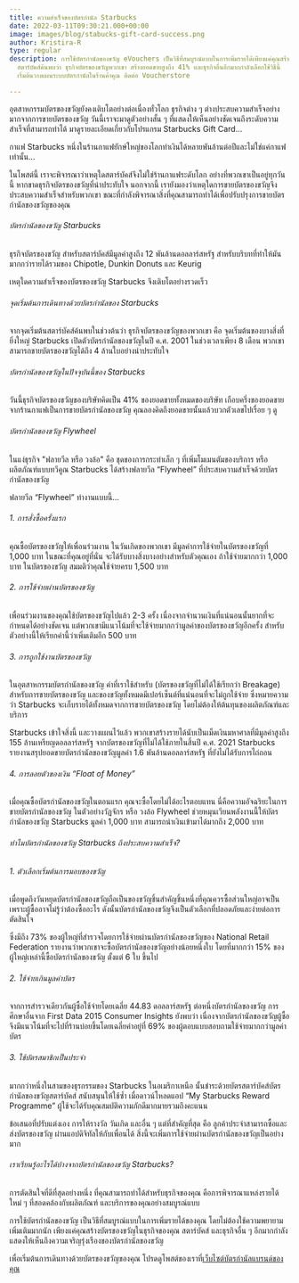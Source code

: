 ```yaml
---
title: ความสำเร็จของบัตรกำนัล Starbucks
date: 2022-03-11T09:30:21.000+00:00
image: images/blog/stabucks-gift-card-success.png
author: Kristira-R
type: regular
description: การใช้บัตรกำนัลของขวัญ eVouchers เป็นวิธีที่สมบูรณ์แบบในการเพิ่มรายได้เพียงแค่คุณสร้างบัตรของขวัญในธุรกิจของคุณ
  สตาร์บัคส์ค้นพบว่า ธุรกิจบัตรของขวัญพวกเขา สร้างยอดขายสูงถึง 41% และธุรกิจอื่นอีกมากกำลังเลือกใช้วิธีนี้
  เริ่มต้นวางแผนระบบบัตรกำนัลในร้านค้าคุณ ติดต่อ Voucherstore

---
```

อุตสาหกรรมบัตรของขวัญยังคงเติบโตอย่างต่อเนื่องทั่วโลก ธุรกิจต่าง ๆ ต่างประสบความสำเร็จอย่างมากจากการขายบัตรของขวัญ วันนี้เราจะมาดูตัวอย่างสั้น ๆ ที่แสดงให้เห็นอย่างชัดเจนถึงระดับความสำเร็จที่สามารถทำได้ มาดูรายละเอียดเกี่ยวกับโปรแกรม Starbucks Gift Card...

กาแฟ Starbucks หนึ่งในร้านกาแฟยักษ์ใหญ่ของโลกทำเงินได้หลายพันล้านต่อปีและไม่ใช่แค่กาแฟเท่านั้น...

ในโพสต์นี้ เราจะพิจารณาว่าเหตุใดสตาร์บัคส์จึงไม่ใช่ร้านกาแฟระดับโลก อย่างที่พวกเขาเป็นอยู่ทุกวันนี้ หากขาดธุรกิจบัตรของขวัญที่น่าประทับใจ นอกจากนี้ เรายังมองว่าเหตุใดการขายบัตรของขวัญจึงประสบความสำเร็จสำหรับพวกเขา ขณะที่กำลังพิจารณาสิ่งที่คุณสามารถทำได้เพื่อปรับปรุงการขายบัตรกำนัลของขวัญของคุณ

###### บัตรกำนัลของขวัญ Starbucks

ธุรกิจบัตรของขวัญ สำหรับสตาร์บัคส์มีมูลค่าสูงถึง 12 พันล้านดอลลาร์สหรัฐ สำหรับบริบทที่ทำให้มันมากกว่ารายได้รวมของ Chipotle, Dunkin Donuts และ Keurig

เหตุใดความสำเร็จของบัตรของขวัญ Starbucks จึงเติบโตอย่างรวดเร็ว

###### จุดเริ่มต้นการเดินทางด้วยบัตรกำนัลของ Starbucks

จากจุดเริ่มต้นสตาร์บัคส์ค้นพบในช่วงต้นว่า ธุรกิจบัตรของขวัญของพวกเขา คือ จุดเริ่มต้นของบางสิ่งที่ยิ่งใหญ่ Starbucks เปิดตัวบัตรกำนัลของขวัญในปี ค.ศ. 2001 ในช่วงเวลาเพียง 8 เดือน พวกเขาสามารถขายบัตรของขวัญได้ถึง 4 ล้านใบอย่างน่าประทับใจ

###### บัตรกำนัลของขวัญในปัจจุบันนี้ของ Starbucks

วันนี้ธุรกิจบัตรของขวัญของบริษัทคิดเป็น 41% ของยอดขายทั้งหมดของบริษัท เกือบครึ่งของยอดขายจากร้านกาแฟเป็นการขายบัตรกำนัลของขวัญ คุณลองคิดถึงยอดขายนั้นแล้วบวกตัวเลขไปเรื่อย ๆ ดู

###### บัตรกำนัลของขวัญ Flywheel

ในแง่ธุรกิจ "ฟลายวีล หรือ วงล้อ" คือ ชุดของการกระทำเล็ก ๆ ที่เพิ่มโมเมนตัมของบริการ หรือผลิตภัณฑ์แบบทวีคูณ Starbucks ได้สร้างฟลายวีล “Flywheel” ที่ประสบความสำเร็จด้วยบัตรกำนัลของขวัญ

ฟลายวีล “Flywheel” ทำงานแบบนี้...

###### 1. การสั่งซื้อครั้งแรก

คุณซื้อบัตรของขวัญให้เพื่อนร่วมงาน ในวันเกิดของพวกเขา มีมูลค่าการใช้จ่ายในบัตรของขวัญที่ 1,000 บาท ในขณะที่คุณอยู่ที่นั่น จะได้รับบางสิ่งบางอย่างสำหรับตัวคุณเอง ถ้าใช้จ่ายมากกว่า 1,000 บาท ในบัตรของขวัญ สมมติว่าคุณใช้จ่ายครบ 1,500 บาท

###### 2. การใช้จ่ายผ่านบัตรของขวัญ

เพื่อนร่วมงานของคุณใช้บัตรของขวัญไปแล้ว 2-3 ครั้ง เนื่องจากจำนวนเงินที่แน่นอนนั้นยากที่จะกำหนดได้อย่างชัดเจน แต่พวกเขามีแนวโน้มที่จะใช้จ่ายมากกว่ามูลค่าของบัตรของขวัญอีกครั้ง สำหรับตัวอย่างนี้ให้เรียกค่านี้ว่าเพิ่มเติมอีก 500 บาท

###### 3. การถูกใช้งานบัตรของขวัญ

ในอุตสาหกรรมบัตรกำนัลของขวัญ คำที่เราใช้สำหรับ (บัตรของขวัญที่ไม่ได้ใช้เรียกว่า Breakage) สำหรับการขายบัตรของขวัญ และของขวัญทั้งหมดมีเปอร์เซ็นต์ที่แน่นอนที่จะไม่ถูกใช้จ่าย ซึ่งหมายความว่า Starbucks จะเก็บรายได้ทั้งหมดจากการขายบัตรของขวัญ โดยไม่ต้องให้ต้นทุนของผลิตภัณฑ์และบริการ

Starbucks เข้าใจสิ่งนี้ และวางแผนไว้แล้ว พวกเขาสร้างรายได้นับเป็นเม็ดเงินมหาศาลที่มีมูลค่าสูงถึง 155 ล้านเหรียญดอลลาร์สหรัฐ จากบัตรของขวัญที่ไม่ได้ใช้ภายในสิ้นปี ค.ศ. 2021 Starbucks รายงานสรุปยอดขายบัตรกำนัลของขวัญมูลค่า 1.6 พันล้านดอลลาร์สหรัฐ ที่ยังไม่ได้รับการไถ่ถอน

###### 4. การลอยตัวของเงิน “Float of Money”

เมื่อคุณซื้อบัตรกำนัลของขวัญในตอนแรก คุณจะซื้อโดยไม่ได้อะไรตอบแทน นี่คือความอัจฉริยะในการขายบัตรกำนัลของขวัญ ในตัวอย่างวัฏจักร หรือ วงล้อ Flywheel ช่วยหมุนเวียนพลังงานนี้ให้บัตรกำนัลของขวัญ Starbucks มูลค่า 1,000 บาท สามารถนำเงินเข้ามาได้มากถึง 2,000 บาท

###### ทำไมบัตรกำนัลของขวัญ Starbucks ถึงประสบความสำเร็จ?

###### 1. ตัวเลือกเริ่มต้นการมอบของขวัญ

เมื่อพูดถึงวันหยุดบัตรกำนัลของขวัญถือเป็นของขวัญชิ้นสำคัญชิ้นหนึ่งที่คุณควรซื้อส่วนใหญ่อาจเป็นเพราะผู้ซื้ออาจไม่รู้ว่าต้องซื้ออะไร ดังนั้นบัตรกำนัลของขวัญจึงเป็นตัวเลือกที่ปลอดภัยและง่ายต่อการตัดสินใจ

ซึ่งมีถึง 73% ของผู้ใหญ่ที่สำรวจโดยการใช้จ่ายผ่านบัตรกำนัลของขวัญของ National Retail Federation รายงานว่าพวกเขาจะซื้อบัตรกำนัลของขวัญอย่างน้อยหนึ่งใบ โดยที่มากกว่า 15% ของผู้ใหญ่เหล่านี้ซื้อบัตรกำนัลของขวัญ ตั้งแต่ 6 ใบ ขึ้นไป

###### 2. ใช้จ่ายเกินมูลค่าบัตร

จากการสำรวจเดียวกันผู้ซื้อใช้จ่ายโดยเฉลี่ย 44.83 ดอลลาร์สหรัฐ ต่อหนึ่งบัตรกำนัลของขวัญ การศึกษาอื่นจาก First Data 2015 Consumer Insights ยังพบว่า เนื่องจากบัตรกำนัลของขวัญผู้ซื้อจึงมีแนวโน้มที่จะไปที่ร้านบ่อยขึ้นโดยเฉลี่ยค่าอยู่ที่ 69% ของผู้ตอบแบบสอบถามใช้จ่ายมากกว่ามูลค่าบัตร

###### 3. ใช้บัตรสมาชิกเป็นประจำ

มากกว่าหนึ่งในสามของธุรกรรมของ Starbucks ในอเมริกาเหนือ นั้นชำระด้วยบัตรสตาร์บัคส์บัตรกำนัลของขวัญสตาร์บัคส์ สนับสนุนให้ใช้ซ้ำ เมื่อดาวน์โหลดแอป “My Starbucks Reward Programme” ผู้ใช้จะได้รับคุณสมบัติความภักดีมากมายรวมถึงคะแนน

ข้อเสนอที่ปรับแต่งเอง การให้รางวัล วันเกิด และอื่น ๆ แต่ที่สำคัญที่สุด คือ ลูกค้าประจำสามารถซื้อและส่งบัตรของขวัญ ผ่านแอปดิจิทัลให้กับเพื่อนได้ สิ่งนี้จะเพิ่มการใช้จ่ายผ่านบัตรกำนัลของขวัญเป็นอย่างมาก

###### เราเรียนรู้อะไรได้บ้างจากบัตรกำนัลของขวัญ Starbucks?

การตัดสินใจที่ดีที่สุดอย่างหนึ่ง ที่คุณสามารถทำได้สำหรับธุรกิจของคุณ คือการพิจารณาแหล่งรายได้ใหม่ ๆ ที่สอดคล้องกับผลิตภัณฑ์ และบริการของคุณอย่างสมบูรณ์แบบ

การใช้บัตรกำนัลของขวัญ เป็นวิธีที่สมบูรณ์แบบในการเพิ่มรายได้ของคุณ โดยไม่ต้องใช้ความพยายามเพิ่มเติมมากนัก เพียงแค่คุณสร้างบัตรของขวัญในธุรกิจของคุณ สตาร์บัคส์ และธุรกิจอื่น ๆ อีกมากกำลังแสดงให้เห็นถึงความเจริญรุ่งเรืองของบัตรกำนัลของขวัญ

เพื่อเริ่มต้นการเดินทางด้วยบัตรของขวัญของคุณ โปรดดูโพสต์ของเราที่[เว็บไซต์บัตรกำนัลแบรนด์ของคุณ](blog/whitelabel-voucher-site/)